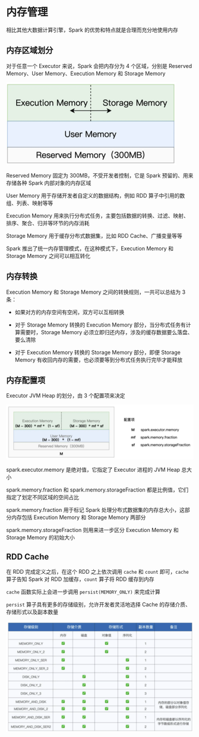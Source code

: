 # 内存管理

相比其他大数据计算引擎，Spark 的优势和特点就是合理而充分地使用内存

## 内存区域划分

对于任意一个 Executor 来说，Spark 会把内存分为 4 个区域，分别是 Reserved Memory、User Memory、Execution Memory 和 Storage Memory

![01](内存管理.assets/01.png)

Reserved Memory 固定为 300MB，不受开发者控制，它是 Spark 预留的、用来存储各种 Spark 内部对象的内存区域

User Memory 用于存储开发者自定义的数据结构，例如 RDD 算子中引用的数组、列表、映射等等

Execution Memory 用来执行分布式任务，主要包括数据的转换、过滤、映射、排序、聚合、归并等环节的内存消耗

Storage Memory 用于缓存分布式数据集，比如 RDD Cache、广播变量等等

Spark 推出了统一内存管理模式，在这种模式下，Execution Memory 和 Storage Memory 之间可以相互转化

## 内存转换

Execution Memory 和 Storage Memory 之间的转换规则，一共可以总结为 3 条：

- 如果对方的内存空间有空闲，双方可以互相转换

- 对于 Storage Memory 转换的 Execution Memory 部分，当分布式任务有计算需要时，Storage Memory 必须立即归还内存，涉及的缓存数据要么落盘、要么清除

- 对于 Execution Memory 转换的 Storage Memory 部分，即便 Storage Memory 有收回内存的需要，也必须要等到分布式任务执行完毕才能释放

## 内存配置项

Executor JVM Heap 的划分，由 3 个配置项来决定

![02](内存管理.assets/02.png)

spark.executor.memory 是绝对值，它指定了 Executor 进程的 JVM Heap 总大小

spark.memory.fraction 和 spark.memory.storageFraction 都是比例值，它们指定了划定不同区域的空间占比

spark.memory.fraction 用于标记 Spark 处理分布式数据集的内存总大小，这部分内存包括 Execution Memory 和 Storage Memory 两部分

spark.memory.storageFraction 则用来进一步区分 Execution Memory 和 Storage Memory 的初始大小

## RDD Cache

在 RDD 完成定义之后，在这个 RDD 之上依次调用 `cache` 和 `count` 即可，`cache` 算子告知 Spark 对 RDD 加缓存，`count` 算子将 RDD 缓存到内存

`cache` 函数实际上会进一步调用 `persist(MEMORY_ONLY)` 来完成计算

`persist` 算子具有更多的存储级别，允许开发者灵活地选择 Cache 的存储介质、存储形式以及副本数量

![03](内存管理.assets/03.png)